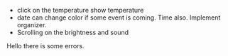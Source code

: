 
* click on the temperature show temperature
* date can change color if some event is coming. Time also. Implement organizer.
* Scrolling on the brightness and sound

Hello there is some errors.

